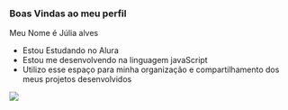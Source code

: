### Boas Vindas ao meu perfil

Meu Nome é Júlia alves

- Estou Estudando no Alura
- Estou me desenvolvendo na linguagem javaScript
- Utilizo esse espaço para minha organização e compartilhamento dos meus projetos desenvolvidos

![](https://media1.tenor.com/m/aPgTU-Z9j1MAAAAd/funny-dogs-cute.gif)
